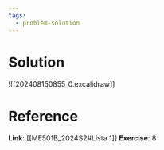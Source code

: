 ```yaml
---
tags:
  - problem-solution
---
```

# Solution
![[202408150855_0.excalidraw]]

# Reference
**Link**: [[ME501B_2024S2#Lista 1]]
**Exercise**: 8